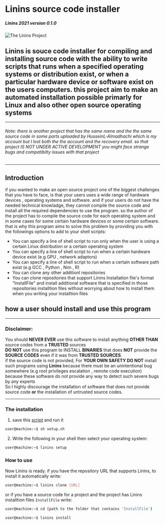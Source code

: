 # Linins source code installer
##### Linins 2021 version 0.1.0 

![The Linins Project](https://raw.githubusercontent.com/Hussein-L-AlMadhachi/Linins/main/Linins_logo.png)

Linins is souce code installer for compiling and installing source code with the ability to write scripts that runs when a specified operating systems or distribution exist, or when a particular hardware device or software exist on the users computers. this project aim to make an automated installation possible primarly for Linux and also other open source operating systems
---
___
###### Note: there is another project that has the same name and the the same source code in some parts uploaded by HusseinL-Almadhachi which is my account but I lost both the the account and the recovery email. so that project IS NOT UNDER ACTIVE DEVELOPMENT you might face strange bugs and compatibilty issues with that project
___

## Introduction

if you wanted to make an open source project one of the biggest challenges that you have to face, is that your users uses a wide range of hardware devices , operating systems and software. and if your users do not have the needed technical knowladge, they cannot compile the source code and install all the required dependencies to use the program. so the author of the project has to compile the source code for each operating system and in some cases for some certain hardware devices or some certain software. that is why this program aims to solve this problem by providing you with the followings options to add to your shell scripts:


* You can specify a line of shell script to run only when the user is using a certain Linux distribution or a certain operating system
* You can specify a line of shell script to run when a certain hardware device exist (e.g GPU , network adaptors)
* You can specify a line of shell script to run when a certain software path exist (e.g GCC , Python , Nim , R)
* You can clone any other additionl repositories
* You can clone repositories that support Linins Installation file's format "InstallFile" and install additional software that is specified in those repositories installtion files without worrying about how to install them when you writing your installtion files

## how a user should install and use this program

___
### Disclaimer:
You should **NEVER EVER** use this software to install anything **OTHER THAN** source codes from a **TRUSTED** sources  
**DO NOT** use this program to INSTALL **BINARIES** that does **NOT** provide the **SOURCE CODES** even if it was from **TRUSTED SOURCES**.  
if the source code is not provided, For **YOUR OWN SAFETY DO NOT** install such programs using **Linins** because there must be an unintentional bug somewhere (e.g root privileges escalation , remote code execution) because these software do not provide any way to detect such severe bugs by any experts  
So I highly discourage the installation of software that does not provide source code **or** the installation of untrusted source codes.
___

### The installation

1. save this [script](https://raw.githubusercontent.com/Hussein-L-AlMadhachi/Linins/main/setup.sh) and run it
``` bash
user@machine:~$ sh setup.sh
```

2. Write the following in your shell then select your operating system:

``` bash
user@machine:~$ linins setup
```
### How to use

Now Linins is ready. if you have the repository URL that supports Linins, to install it automatically write:

``` bash
user@machine:~$ linins clone [URL]
```

or if you have a source code for a project and the project has Linins installtion files `InstallFile` write:

``` bash
user@machine:~$ cd (path to the folder that contains 'InstallFile')

```

``` bash
user@machine:~$ linins install
```
